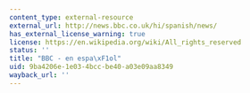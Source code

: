 ```yaml
---
content_type: external-resource
external_url: http://news.bbc.co.uk/hi/spanish/news/
has_external_license_warning: true
license: https://en.wikipedia.org/wiki/All_rights_reserved
status: ''
title: "BBC - en espa\xF1ol"
uid: 9ba4206e-1e03-4bcc-be40-a03e09aa8349
wayback_url: ''
---
```

